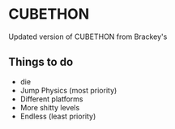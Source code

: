 # CUBETHON
Updated version of CUBETHON from Brackey's

## Things to do
* die
* Jump Physics (most priority)
* Different platforms
* More shitty levels 
* Endless (least priority)

